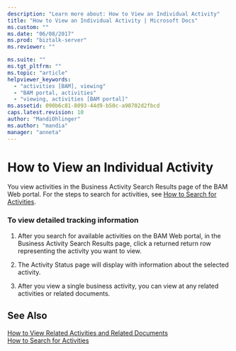 ```yaml
---
description: "Learn more about: How to View an Individual Activity"
title: "How to View an Individual Activity | Microsoft Docs"
ms.custom: ""
ms.date: "06/08/2017"
ms.prod: "biztalk-server"
ms.reviewer: ""

ms.suite: ""
ms.tgt_pltfrm: ""
ms.topic: "article"
helpviewer_keywords: 
  - "activities [BAM], viewing"
  - "BAM portal, activities"
  - "viewing, activities [BAM portal]"
ms.assetid: 090b6c81-8093-44d9-b50c-a98702d2fbcd
caps.latest.revision: 10
author: "MandiOhlinger"
ms.author: "mandia"
manager: "anneta"
---
```

# How to View an Individual Activity
You view activities in the Business Activity Search Results page of the BAM Web portal. For the steps to search for activities, see [How to Search for Activities](../core/how-to-search-for-activities.md).  
  
### To view detailed tracking information  
  
1.  After you search for available activities on the BAM Web portal, in the Business Activity Search Results page, click a returned return row representing the activity you want to view.  
  
2.  The Activity Status page will display with information about the selected activity.  
  
3.  After you view a single business activity, you can view at any related activities or related documents.  
  
## See Also  
 [How to View Related Activities and Related Documents](../core/how-to-view-related-activities-and-related-documents.md)   
 [How to Search for Activities](../core/how-to-search-for-activities.md)
